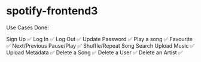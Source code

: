 # spotify-frontend3
Use Cases Done:

Sign Up ✅
Log In ✅
Log Out ✅
Update Password ✅
Play a song ✅
Favourite ✅
Next/Previous
Pause/Play ✅
Shuffle/Repeat
Song Search 
Upload Music ✅
Upload Metadata ✅
Delete a Song ✅
Delete a User ✅
Delete an Artist ✅
